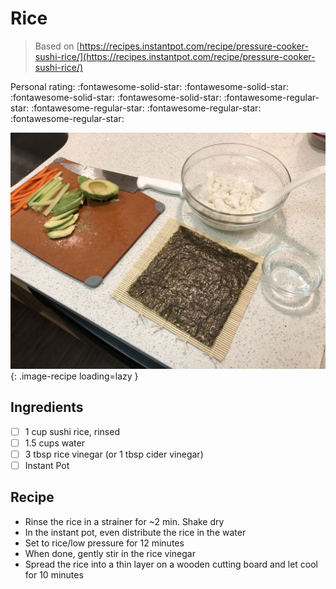 <!-- Needs Manual Review -->

# Rice

> Based on [https://recipes.instantpot.com/recipe/pressure-cooker-sushi-rice/](https://recipes.instantpot.com/recipe/pressure-cooker-sushi-rice/)

<!-- {cts} rating=1; (User can specify rating on scale of 1-5) -->

Personal rating: :fontawesome-solid-star: :fontawesome-solid-star: :fontawesome-solid-star: :fontawesome-solid-star: :fontawesome-regular-star: :fontawesome-regular-star: :fontawesome-regular-star: :fontawesome-regular-star:

<!-- {cte} -->

<!-- {cts} name_image=_rice.jpg; (User can specify image name) -->

![_rice.jpg](./_rice.jpg){: .image-recipe loading=lazy }

<!-- {cte} -->

## Ingredients

* [ ] 1 cup sushi rice, rinsed
* [ ] 1.5 cups water
* [ ] 3 tbsp rice vinegar (or 1 tbsp cider vinegar)
* [ ] Instant Pot

## Recipe

* Rinse the rice in a strainer for ~2 min. Shake dry
* In the instant pot, even distribute the rice in the water
* Set to rice/low pressure for 12 minutes
* When done, gently stir in the rice vinegar
* Spread the rice into a thin layer on a wooden cutting board and let cool for 10 minutes
